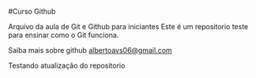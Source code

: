 #Curso Github

Arquivo da aula de Git e Github para iniciantes
Este é um repositorio teste para ensinar como o Git funciona.

Saiba mais sobre github albertoavs06@gmail.com


Testando atualização do repositorio
